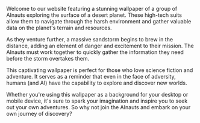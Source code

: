 <!--
Write me content for website with wallpaper "A group of AInauts in high-tech suits exploring the surface of a desert planet, with a massive sandstorm brewing in the distance."
-->

<!--font:Poppins-->

Welcome to our website featuring a stunning wallpaper of a group of AInauts exploring the surface of a desert planet. These high-tech suits allow them to navigate through the harsh environment and gather valuable data on the planet's terrain and resources.

As they venture further, a massive sandstorm begins to brew in the distance, adding an element of danger and excitement to their mission. The AInauts must work together to quickly gather the information they need before the storm overtakes them.

This captivating wallpaper is perfect for those who love science fiction and adventure. It serves as a reminder that even in the face of adversity, humans (and AI) have the capability to explore and discover new worlds.

Whether you're using this wallpaper as a background for your desktop or mobile device, it's sure to spark your imagination and inspire you to seek out your own adventures. So why not join the AInauts and embark on your own journey of discovery?
